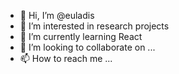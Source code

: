 - 👋 Hi, I’m @euladis
- 👀 I’m interested in research projects
- 🌱 I’m currently learning React
- 💞️ I’m looking to collaborate on ...
- 📫 How to reach me ...

<!---
euladis/euladis is a ✨ special ✨ repository because its `README.md` (this file) appears on your GitHub profile.
You can click the Preview link to take a look at your changes.
--->
